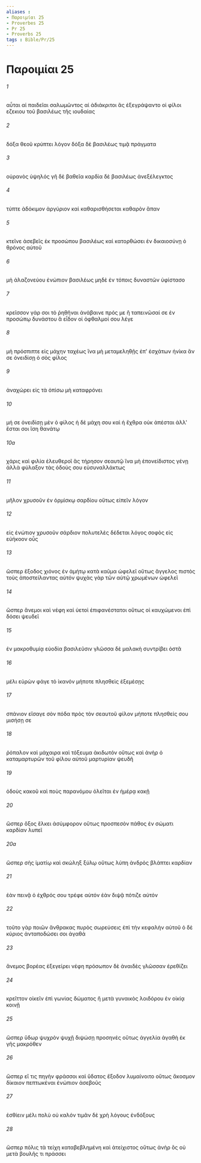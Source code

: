 ```yaml
---
aliases : 
- Παροιμίαι 25
- Proverbes 25
- Pr 25
- Proverbs 25
tags : Bible/Pr/25
---
```


# Παροιμίαι 25

###### 1
αὗται αἱ παιδεῖαι σαλωμῶντος αἱ ἀδιάκριτοι ἃς ἐξεγράψαντο οἱ φίλοι εζεκιου τοῦ βασιλέως τῆς ιουδαίας
###### 2
δόξα θεοῦ κρύπτει λόγον δόξα δὲ βασιλέως τιμᾷ πράγματα
###### 3
οὐρανὸς ὑψηλός γῆ δὲ βαθεῖα καρδία δὲ βασιλέως ἀνεξέλεγκτος
###### 4
τύπτε ἀδόκιμον ἀργύριον καὶ καθαρισθήσεται καθαρὸν ἅπαν
###### 5
κτεῖνε ἀσεβεῖς ἐκ προσώπου βασιλέως καὶ κατορθώσει ἐν δικαιοσύνῃ ὁ θρόνος αὐτοῦ
###### 6
μὴ ἀλαζονεύου ἐνώπιον βασιλέως μηδὲ ἐν τόποις δυναστῶν ὑφίστασο
###### 7
κρεῖσσον γάρ σοι τὸ ῥηθῆναι ἀνάβαινε πρός με ἢ ταπεινῶσαί σε ἐν προσώπῳ δυνάστου ἃ εἶδον οἱ ὀφθαλμοί σου λέγε
###### 8
μὴ πρόσπιπτε εἰς μάχην ταχέως ἵνα μὴ μεταμεληθῇς ἐπ' ἐσχάτων ἡνίκα ἄν σε ὀνειδίσῃ ὁ σὸς φίλος
###### 9
ἀναχώρει εἰς τὰ ὀπίσω μὴ καταφρόνει
###### 10
μή σε ὀνειδίσῃ μὲν ὁ φίλος ἡ δὲ μάχη σου καὶ ἡ ἔχθρα οὐκ ἀπέσται ἀλλ' ἔσται σοι ἴση θανάτῳ
###### 10a
χάρις καὶ φιλία ἐλευθεροῖ ἃς τήρησον σεαυτῷ ἵνα μὴ ἐπονείδιστος γένῃ ἀλλὰ φύλαξον τὰς ὁδούς σου εὐσυναλλάκτως
###### 11
μῆλον χρυσοῦν ἐν ὁρμίσκῳ σαρδίου οὕτως εἰπεῖν λόγον
###### 12
εἰς ἐνώτιον χρυσοῦν σάρδιον πολυτελὲς δέδεται λόγος σοφὸς εἰς εὐήκοον οὖς
###### 13
ὥσπερ ἔξοδος χιόνος ἐν ἀμήτῳ κατὰ καῦμα ὠφελεῖ οὕτως ἄγγελος πιστὸς τοὺς ἀποστείλαντας αὐτόν ψυχὰς γὰρ τῶν αὐτῷ χρωμένων ὠφελεῖ
###### 14
ὥσπερ ἄνεμοι καὶ νέφη καὶ ὑετοὶ ἐπιφανέστατοι οὕτως οἱ καυχώμενοι ἐπὶ δόσει ψευδεῖ
###### 15
ἐν μακροθυμίᾳ εὐοδία βασιλεῦσιν γλῶσσα δὲ μαλακὴ συντρίβει ὀστᾶ
###### 16
μέλι εὑρὼν φάγε τὸ ἱκανόν μήποτε πλησθεὶς ἐξεμέσῃς
###### 17
σπάνιον εἴσαγε σὸν πόδα πρὸς τὸν σεαυτοῦ φίλον μήποτε πλησθείς σου μισήσῃ σε
###### 18
ῥόπαλον καὶ μάχαιρα καὶ τόξευμα ἀκιδωτόν οὕτως καὶ ἀνὴρ ὁ καταμαρτυρῶν τοῦ φίλου αὐτοῦ μαρτυρίαν ψευδῆ
###### 19
ὀδοὺς κακοῦ καὶ ποὺς παρανόμου ὀλεῖται ἐν ἡμέρᾳ κακῇ
###### 20
ὥσπερ ὄξος ἕλκει ἀσύμφορον οὕτως προσπεσὸν πάθος ἐν σώματι καρδίαν λυπεῖ
###### 20a
ὥσπερ σὴς ἱματίῳ καὶ σκώληξ ξύλῳ οὕτως λύπη ἀνδρὸς βλάπτει καρδίαν
###### 21
ἐὰν πεινᾷ ὁ ἐχθρός σου τρέφε αὐτόν ἐὰν διψᾷ πότιζε αὐτόν
###### 22
τοῦτο γὰρ ποιῶν ἄνθρακας πυρὸς σωρεύσεις ἐπὶ τὴν κεφαλὴν αὐτοῦ ὁ δὲ κύριος ἀνταποδώσει σοι ἀγαθά
###### 23
ἄνεμος βορέας ἐξεγείρει νέφη πρόσωπον δὲ ἀναιδὲς γλῶσσαν ἐρεθίζει
###### 24
κρεῖττον οἰκεῖν ἐπὶ γωνίας δώματος ἢ μετὰ γυναικὸς λοιδόρου ἐν οἰκίᾳ κοινῇ
###### 25
ὥσπερ ὕδωρ ψυχρὸν ψυχῇ διψώσῃ προσηνές οὕτως ἀγγελία ἀγαθὴ ἐκ γῆς μακρόθεν
###### 26
ὥσπερ εἴ τις πηγὴν φράσσοι καὶ ὕδατος ἔξοδον λυμαίνοιτο οὕτως ἄκοσμον δίκαιον πεπτωκέναι ἐνώπιον ἀσεβοῦς
###### 27
ἐσθίειν μέλι πολὺ οὐ καλόν τιμᾶν δὲ χρὴ λόγους ἐνδόξους
###### 28
ὥσπερ πόλις τὰ τείχη καταβεβλημένη καὶ ἀτείχιστος οὕτως ἀνὴρ ὃς οὐ μετὰ βουλῆς τι πράσσει
